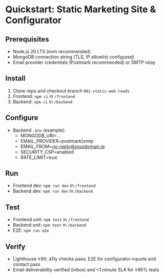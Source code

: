 # Quickstart: Static Marketing Site & Configurator

## Prerequisites
- Node.js 20 LTS (nvm recommended)
- MongoDB connection string (TLS, IP allowlist configured)
- Email provider credentials (Postmark recommended) or SMTP relay

## Install
1. Clone repo and checkout branch `001-static-web-leads`
2. Frontend: `npm ci` in `/frontend`
3. Backend: `npm ci` in `/backend`

## Configure
- Backend `.env` (example):
  - MONGODB_URI=...
  - EMAIL_PROVIDER=postmark|smtp
  - EMAIL_FROM=no-reply@yourdomain.ie
  - SECURITY_CSP=enabled
  - RATE_LIMIT=true

## Run
- Frontend dev: `npm run dev` in `/frontend`
- Backend dev: `npm run dev` in `/backend`

## Test
- Frontend unit: `npm test` in `/frontend`
- Backend unit: `npm test` in `/backend`
- E2E: `npm run e2e`

## Verify
- Lighthouse ≥90; a11y checks pass; E2E for configurator→quote and contact pass
- Email deliverability verified (inbox) and <1 minute SLA for ≥95% tests
